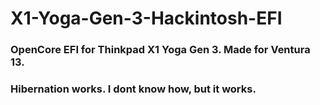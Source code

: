 # X1-Yoga-Gen-3-Hackintosh-EFI
### OpenCore EFI for Thinkpad X1 Yoga Gen 3. Made for Ventura 13.
### Hibernation works. I dont know how, but it works.
